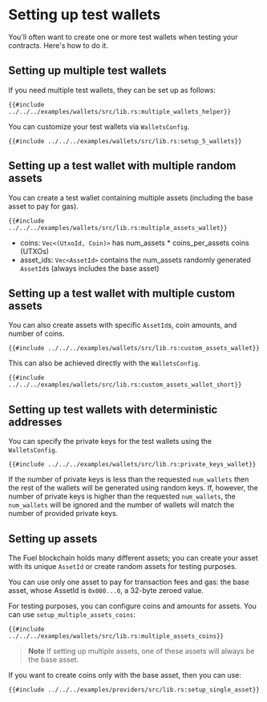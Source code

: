 # Setting up test wallets

You'll often want to create one or more test wallets when testing your contracts. Here's how to do it.

## Setting up multiple test wallets

If you need multiple test wallets, they can be set up as follows:

```rust,ignore
{{#include ../../../examples/wallets/src/lib.rs:multiple_wallets_helper}}
```

You can customize your test wallets via `WalletsConfig`.

```rust,ignore
{{#include ../../../examples/wallets/src/lib.rs:setup_5_wallets}}
```

## Setting up a test wallet with multiple random assets

You can create a test wallet containing multiple assets (including the base asset to pay for gas).

```rust,ignore
{{#include ../../../examples/wallets/src/lib.rs:multiple_assets_wallet}}
```

- coins: `Vec<(UtxoId, Coin)>` has num_assets * coins_per_assets coins (UTXOs)
- asset_ids: `Vec<AssetId>` contains the num_assets randomly generated `AssetId`s (always includes the base asset)

## Setting up a test wallet with multiple custom assets

You can also create assets with specific `AssetId`s, coin amounts, and number of coins.

```rust,ignore
{{#include ../../../examples/wallets/src/lib.rs:custom_assets_wallet}}
```

This can also be achieved directly with the `WalletsConfig`.

```rust,ignore
{{#include ../../../examples/wallets/src/lib.rs:custom_assets_wallet_short}}
```

## Setting up test wallets with deterministic addresses

You can specify the private keys for the test wallets using the `WalletsConfig`.

```rust,ignore
{{#include ../../../examples/wallets/src/lib.rs:private_keys_wallet}}
```

If the number of private keys is less than the requested `num_wallets` then the rest of the wallets will be
generated using random keys. If, however, the number of private keys is higher than the requested `num_wallets`, the `num_wallets` will be ignored and the number of wallets will match the number of provided private keys.

## Setting up assets

The Fuel blockchain holds many different assets; you can create your asset with its unique `AssetId` or create random assets for testing purposes.

You can use only one asset to pay for transaction fees and gas: the base asset, whose AssetId is `0x000...0`, a 32-byte zeroed value.

For testing purposes, you can configure coins and amounts for assets. You can use `setup_multiple_assets_coins`:

```rust,ignore
{{#include ../../../examples/wallets/src/lib.rs:multiple_assets_coins}}
```

>**Note** If setting up multiple assets, one of these assets will always be the base asset.

If you want to create coins only with the base asset, then you can use:

```rust,ignore
{{#include ../../../examples/providers/src/lib.rs:setup_single_asset}}
```
